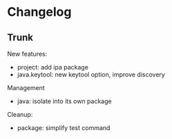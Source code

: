 
# Changelog

## Trunk

New features:
* project: add ipa package
* java.keytool: new keytool option, improve discovery

Management
* java: isolate into its own package

Cleanup:
* package: simplify test command
